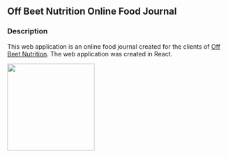 ## Off Beet Nutrition Online Food Journal

### Description

This web application is an online food journal created for the clients of [Off Beet Nutrition](http://www.offbeetnutrition.com/). The web application was created in React.


<img src="https://cloud.githubusercontent.com/assets/15853081/24334861/d5fd71ea-122f-11e7-971f-412dc6e225bf.png" width="200" />
